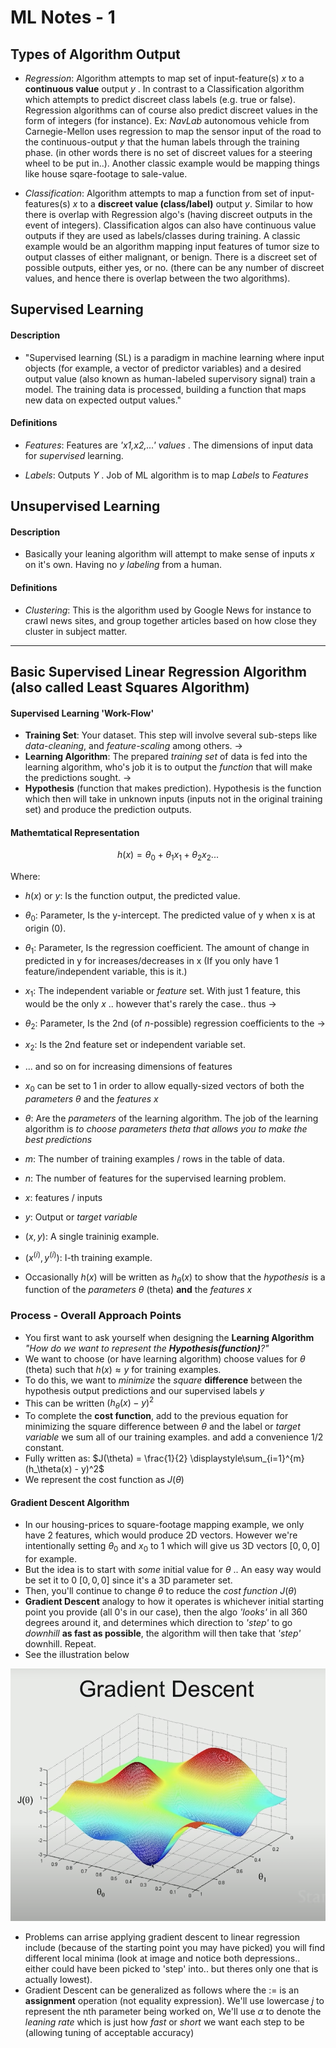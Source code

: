 # ML Notes - 1

## Types of Algorithm Output

- _Regression_: Algorithm attempts to map set of input-feature(s) _x_ to a **continuous value** output _y_ . In contrast to a Classification algorithm which attempts to predict discreet class labels (e.g. true or false). Regression algorithms can of course also predict discreet values in the form of integers (for instance). Ex: _NavLab_ autonomous vehicle from Carnegie-Mellon uses regression to map the sensor input of the road to the continuous-output _y_ that the human labels through the training phase. (in other words there is no set of discreet values for a steering wheel to be put in..). Another classic example would be mapping things like house sqare-footage to sale-value.

- _Classification_: Algorithm attempts to map a function from set of input-features(s) _x_ to a **discreet value (class/label)** output _y_. Similar to how there is overlap with Regression algo's (having discreet outputs in the event of integers). Classification algos can also have continuous value outputs if they are used as labels/classes during training. A classic example would be an algorithm mapping input features of tumor size to output classes of either malignant, or benign. There is a discreet set of possible outputs, either yes, or no. (there can be any number of discreet values, and hence there is overlap between the two algorithms).

## Supervised Learning

#### Description

- "Supervised learning (SL) is a paradigm in machine learning where input objects (for example, a vector of predictor variables) and a desired output value (also known as human-labeled supervisory signal) train a model. The training data is processed, building a function that maps new data on expected output values."

#### Definitions

- _Features_: Features are _'x1,x2,...' values_ . The dimensions of input data for _supervised_ learning.

- _Labels_: Outputs _Y_ . Job of ML algorithm is to map _Labels_ to _Features_

## Unsupervised Learning

#### Description

- Basically your leaning algorithm will attempt to make sense of inputs _x_ on it's own. Having no _y_ _labeling_ from a human.

#### Definitions

- _Clustering_: This is the algorithm used by Google News for instance to crawl news sites, and group together articles based on how close they cluster in subject matter.

---

## Basic Supervised Linear Regression Algorithm (also called Least Squares Algorithm)

#### Supervised Learning 'Work-Flow'

- **Training Set**: Your dataset. This step will involve several sub-steps like _data-cleaning_, and _feature-scaling_ among others.
  ->
- **Learning Algorithm**: The prepared _training set_ of data is fed into the learning algorithm, who's job it is to output the _function_ that will make the predictions sought.
  ->
- **Hypothesis** (function that makes prediction). Hypothesis is the function which then will take in unknown inputs (inputs not in the original training set) and produce the prediction outputs.

#### Mathemtatical Representation

$$ h(x) = \theta_0 + \theta_1x_1 + \theta_2x_2... $$

Where:

- $h(x)$ or _y_: Is the function output, the predicted value.
- $\theta_0$: Parameter, Is the y-intercept. The predicted value of y when x is at origin (0).
- $\theta_1$: Parameter, Is the regression coefficient. The amount of change in predicted in y for increases/decreases in x (If you only have 1 feature/independent variable, this is it.)
- $x_1$: The independent variable or _feature_ set. With just 1 feature, this would be the only _x_ .. however that's rarely the case.. thus ->
- $\theta_2$: Parameter, Is the 2nd (of _n_-possible) regression coefficients to the ->
- $x_2$: Is the 2nd feature set or independent variable set.
- ... and so on for increasing dimensions of features

- $x_0$ can be set to 1 in order to allow equally-sized vectors of both the _parameters_ $\theta$ and the _features_ $x$
- $\theta$: Are the _parameters_ of the learning algorithm. The job of the learning algorithm is _to choose parameters theta that allows you to make the best predictions_
- $m$: The number of training examples / rows in the table of data.
- $n$: The number of features for the supervised learning problem.
- $x$: features / inputs
- $y$: Output or _target variable_
- $(x,y)$: A single traininig example.
- $(x^(i), y^(i))$: I-th training example.
- Occasionally $h(x)$ will be written as $h_\theta(x)$ to show that the _hypothesis_ is a function of the _parameters_ $\theta$ (theta) **and** the _features_ $x$

### Process - Overall Approach Points

- You first want to ask yourself when designing the **Learning Algorithm** _"How do we want to represent the **Hypothesis(function)**?"_
- We want to choose (or have learning algorithm) choose values for $\theta$ (theta) such that $h(x) \approx y$ for training examples.
- To do this, we want to _minimize_ the _square_ **difference** between the hypothesis output predictions and our supervised labels $y$
- This can be written $(h_\theta(x ) - y)^2$
- To complete the **cost function**, add to the previous equation for minimizing the square difference between $\theta$ and the label or _target variable_ we sum all of our training examples. and add a convenience 1/2 constant.
- Fully written as: $J(\theta) = \frac{1}{2} \displaystyle\sum_{i=1}^{m}(h_\theta(x) - y)^2$
- We represent the cost function as $J(\theta)$

#### Gradient Descent Algorithm

- In our housing-prices to square-footage mapping example, we only have 2 features, which would produce 2D vectors. However we're intentionally setting $\theta_0$ and $x_0$ to 1 which will give us 3D vectors $[0,0,0]$ for example.
- But the idea is to start with _some_ initial value for $\theta$ .. An easy way would be set it to 0 $[0,0,0]$ since it's a 3D parameter set.
- Then, you'll continue to change $\theta$ to reduce the _cost function_ $J(\theta)$
- **Gradient Descent** analogy to how it operates is whichever initial starting point you provide (all 0's in our case), then the algo _'looks'_ in all 360 degrees around it, and determines which direction to _'step'_ to go _downhill_ **as fast as possible**, the algorithm will then take that _'step'_ downhill. Repeat.
- See the illustration below

![grad_descent_1](./grad_desc_1.png)

- Problems can arrise applying gradient descent to linear regression include (because of the starting point you may have picked) you will find different local minima (look at image and notice both depressions.. either could have been picked to 'step' into.. but theres only one that is actually lowest).
- Gradient Descent can be generalized as follows where the $:=$ is an **assignment** operation (not equality expression). We'll use lowercase $j$ to represent the nth parameter being worked on, We'll use $\alpha$ to denote the _leaning rate_ which is just how _fast_ or _short_ we want each step to be (allowing tuning of acceptable accuracy)
